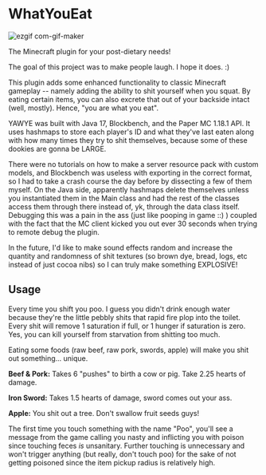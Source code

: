 # WhatYouEat

![ezgif com-gif-maker](https://user-images.githubusercontent.com/86586065/150668227-db59ba2f-f06f-486e-8ef2-8494e4fecd63.gif)


The Minecraft plugin for your post-dietary needs!

The goal of this project was to make people laugh. I hope it does. :)

This plugin adds some enhanced functionality to classic Minecraft gameplay -- namely adding the ability to shit yourself when you squat. By eating certain items, you can also excrete that out of your backside intact (well, mostly). Hence, "you are what you eat".

YAWYE was built with Java 17, Blockbench, and the Paper MC 1.18.1 API. It uses hashmaps to store each player's ID and what they've last eaten along with how many times they try to shit themselves, because some of these dookies are gonna be LARGE.

There were no tutorials on how to make a server resource pack with custom models, and Blockbench was useless with exporting in the correct format, so I had to take a crash course the day before by dissecting a few of them myself. On the Java side, apparently hashmaps delete themselves unless you instantiated them in the Main class and had the rest of the classes access them through there instead of, yk, through the data class itself. Debugging this was a pain in the ass (just like pooping in game ::) ) coupled with the fact that the MC client kicked you out ever 30 seconds when trying to remote debug the plugin.

In the future, I'd like to make sound effects random and increase the quantity and randomness of shit textures (so brown dye, bread, logs, etc instead of just cocoa nibs) so I can truly make something EXPLOSIVE!

## Usage
Every time you shift you poo. I guess you didn't drink enough water because they're the little pebbly shits that rapid fire plop into the toilet. Every shit will remove 1 saturation if full, or 1 hunger if saturation is zero. Yes, you can kill yourself from starvation from shitting too much.

Eating some foods (raw beef, raw pork, swords, apple) will make you shit out something... unique.

**Beef & Pork:** Takes 6 "pushes" to birth a cow or pig. Take 2.25 hearts of damage.

**Iron Sword:** Takes 1.5 hearts of damage, sword comes out your ass.

**Apple:** You shit out a tree. Don't swallow fruit seeds guys!

The first time you touch something with the name "Poo", you'll see a message from the game calling you nasty and inflicting you with poison since touching feces *is* unsanitary. Further touching is unnecessary and won't trigger anything (but really, don't touch poo) for the sake of not getting poisoned since the item pickup radius is relatively high.
